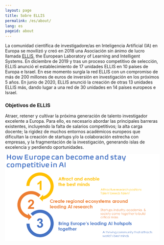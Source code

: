 ```yaml
---
layout: page
title: Sobre ELLIS
permalink: /es/about/
lang: es
pageid: about
---
```


La comunidad científica de investigadore/as en Inteligencia Artificial (IA) en Europa se movilizó y creó en 2018 una Asociación sin ánimo de lucro llamada [ELLIS](https://ellis.eu), the European Laboratory of Learning and Intelligent Systems. En diciembre de 2019 y tras un proceso competitivo de selección, ELLIS anunció el establecimiento de 17 unidades ELLIS en 10 países de Europa e Israel. En ese momento surgía la red ELLIS con un compromiso de más de 200 millones de euros de inversión en investigación en los próximos 5 años. En junio de 2020, ELLIS anunció la creación de otras 13 unidades ELLIS más, dando lugar a una red de 30 unidades en 14 países europeos e Israel.

### Objetivos de ELLIS

Atraer, retener y cultivar la próxima generación de talento investigador excelente a Europa. Para ello, es necesario abordar las principales barreras existentes, incluyendo la falta de salarios competitivos; la alta carga docente; la rigidez de muchos entornos académicos europeos que dificultan la creación de startups y/o la colaboración estrecha con empresas, y la fragmentación de la investigación, generando islas de excelencia y perdiendo oportunidades. 

![ELLIS_Pillars](ELLIS_Pillars.png)